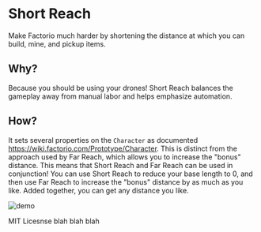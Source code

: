 # Short Reach

Make Factorio much harder by shortening the distance at which you can build, mine, and pickup items.

## Why?
Because you should be using your drones! Short Reach balances the gameplay away from manual labor and helps emphasize automation.

## How?
It sets several properties on the `Character` as documented https://wiki.factorio.com/Prototype/Character. This is distinct from the approach used by Far Reach, which allows you to increase the "bonus" distance. This means that Short Reach and Far Reach can be used in conjunction! You can use Short Reach to reduce your base length to 0, and then use Far Reach to increase the "bonus" distance by as much as you like. Added together, you can get any distance you like.

![demo](https://github.com/adamwong246/ShortReach/blob/master/demo.gif)

MIT Licesnse blah blah blah
